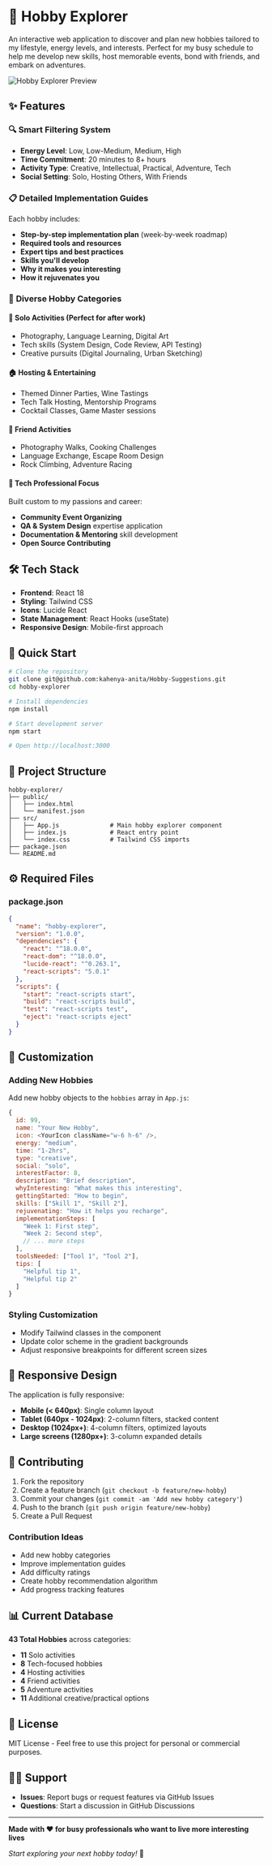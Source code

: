 # 🎯 Hobby Explorer

An interactive web application to discover and plan new hobbies tailored to my lifestyle, energy levels, and interests. Perfect for my busy schedule to help me develop new skills, host memorable events, bond with friends, and embark on adventures.

![Hobby Explorer Preview](https://hobby-suggestions.vercel.app/)

## ✨ Features

### 🔍 **Smart Filtering System**
- **Energy Level**: Low, Low-Medium, Medium, High
- **Time Commitment**: 20 minutes to 8+ hours
- **Activity Type**: Creative, Intellectual, Practical, Adventure, Tech
- **Social Setting**: Solo, Hosting Others, With Friends

### 📋 **Detailed Implementation Guides**
Each hobby includes:
- **Step-by-step implementation plan** (week-by-week roadmap)
- **Required tools and resources**
- **Expert tips and best practices**
- **Skills you'll develop**
- **Why it makes you interesting**
- **How it rejuvenates you**

### 🎨 **Diverse Hobby Categories**

#### 🧘 **Solo Activities** (Perfect for after work)
- Photography, Language Learning, Digital Art
- Tech skills (System Design, Code Review, API Testing)
- Creative pursuits (Digital Journaling, Urban Sketching)

#### 🏠 **Hosting & Entertaining**
- Themed Dinner Parties, Wine Tastings
- Tech Talk Hosting, Mentorship Programs
- Cocktail Classes, Game Master sessions

#### 👥 **Friend Activities**
- Photography Walks, Cooking Challenges
- Language Exchange, Escape Room Design
- Rock Climbing, Adventure Racing

#### 🚀 **Tech Professional Focus**
Built custom to my passions and career:
- **Community Event Organizing**
- **QA & System Design** expertise application
- **Documentation & Mentoring** skill development
- **Open Source Contributing**

## 🛠️ Tech Stack

- **Frontend**: React 18
- **Styling**: Tailwind CSS
- **Icons**: Lucide React
- **State Management**: React Hooks (useState)
- **Responsive Design**: Mobile-first approach

## 🚀 Quick Start

```bash
# Clone the repository
git clone git@github.com:kahenya-anita/Hobby-Suggestions.git
cd hobby-explorer

# Install dependencies
npm install

# Start development server
npm start

# Open http://localhost:3000
```

## 📁 Project Structure

```
hobby-explorer/
├── public/
│   ├── index.html
│   └── manifest.json
├── src/
│   ├── App.js              # Main hobby explorer component
│   ├── index.js            # React entry point
│   └── index.css           # Tailwind CSS imports
├── package.json
└── README.md
```

## ⚙️ Required Files

### **package.json**
```json
{
  "name": "hobby-explorer",
  "version": "1.0.0",
  "dependencies": {
    "react": "^18.0.0",
    "react-dom": "^18.0.0",
    "lucide-react": "^0.263.1",
    "react-scripts": "5.0.1"
  },
  "scripts": {
    "start": "react-scripts start",
    "build": "react-scripts build",
    "test": "react-scripts test",
    "eject": "react-scripts eject"
  }
}
```


## 🎨 Customization

### **Adding New Hobbies**
Add new hobby objects to the `hobbies` array in `App.js`:

```javascript
{
  id: 99,
  name: "Your New Hobby",
  icon: <YourIcon className="w-6 h-6" />,
  energy: "medium",
  time: "1-2hrs",
  type: "creative",
  social: "solo",
  interestFactor: 8,
  description: "Brief description",
  whyInteresting: "What makes this interesting",
  gettingStarted: "How to begin",
  skills: ["Skill 1", "Skill 2"],
  rejuvenating: "How it helps you recharge",
  implementationSteps: [
    "Week 1: First step",
    "Week 2: Second step",
    // ... more steps
  ],
  toolsNeeded: ["Tool 1", "Tool 2"],
  tips: [
    "Helpful tip 1",
    "Helpful tip 2"
  ]
}
```

### **Styling Customization**
- Modify Tailwind classes in the component
- Update color scheme in the gradient backgrounds
- Adjust responsive breakpoints for different screen sizes

## 📱 Responsive Design

The application is fully responsive:
- **Mobile (< 640px)**: Single column layout
- **Tablet (640px - 1024px)**: 2-column filters, stacked content
- **Desktop (1024px+)**: 4-column filters, optimized layouts
- **Large screens (1280px+)**: 3-column expanded details

## 🤝 Contributing

1. Fork the repository
2. Create a feature branch (`git checkout -b feature/new-hobby`)
3. Commit your changes (`git commit -am 'Add new hobby category'`)
4. Push to the branch (`git push origin feature/new-hobby`)
5. Create a Pull Request

### **Contribution Ideas**
- Add new hobby categories
- Improve implementation guides
- Add difficulty ratings
- Create hobby recommendation algorithm
- Add progress tracking features

## 📊 Current Database

**43 Total Hobbies** across categories:
- **11** Solo activities
- **8** Tech-focused hobbies  
- **4** Hosting activities
- **4** Friend activities
- **5** Adventure activities
- **11** Additional creative/practical options


## 📄 License

MIT License - Feel free to use this project for personal or commercial purposes.

## 🙋‍♂️ Support

- **Issues**: Report bugs or request features via GitHub Issues
- **Questions**: Start a discussion in GitHub Discussions

---

**Made with ❤️ for busy professionals who want to live more interesting lives**

*Start exploring your next hobby today!* 🚀